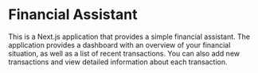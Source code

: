 # Financial Assistant

This is a Next.js application that provides a simple financial assistant. The application provides a dashboard with an overview of your financial situation, as well as a list of recent transactions. You can also add new transactions and view detailed information about each transaction.